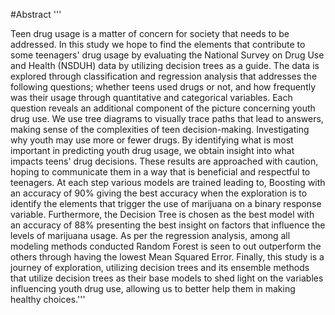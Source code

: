 #Abstract
'''

Teen drug usage is a matter of concern for society that needs to be addressed. 
In this study we hope to find the elements that contribute to some teenagers' 
drug usage by evaluating the National Survey on Drug Use and Health (NSDUH) data by utilizing
decision trees as a guide. The data is explored through classification and regression analysis that 
addresses the following questions; whether teens used drugs or not, and how frequently was their usage
through quantitative and categorical variables. Each question reveals an additional component of the picture 
concerning youth drug use. We use tree diagrams to visually trace paths that lead to answers, making sense of the 
complexities of teen decision-making. Investigating why youth may use more or fewer drugs. By identifying what is 
most important in predicting youth drug usage, we obtain insight into what impacts teens' drug decisions. 
These results are approached with caution, hoping to communicate them in a way that is beneficial and respectful to teenagers.
At each step various models are trained leading to, Boosting with an accuracy of 90% giving the best accuracy when the exploration is to identify the elements that trigger the use of marijuana on a binary response variable. 
Furthermore, the Decision Tree is chosen as the best model with an accuracy of 88% presenting the best insight on factors that influence the levels of marijuana usage. 
As per the regression analysis, among all modeling methods conducted Random Forest is seen to out outperform the others through having the lowest Mean Squared Error. 
Finally, this study is a journey of exploration, utilizing decision trees and its ensemble methods that utilize decision trees as their base models to shed light on the variables influencing youth drug use,
allowing us to better help them in making healthy choices.'''
